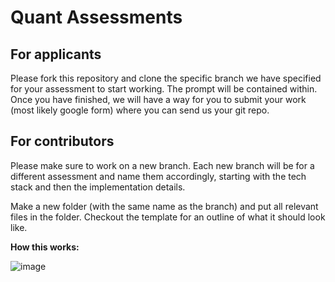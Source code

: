 # Quant Assessments

## For applicants
Please fork this repository and clone the specific branch we have specified for your assessment to start working. The prompt will be contained within. Once you have finished, we will have a way for you to submit your work (most likely google form) where you can send us your git repo. 

## For contributors
Please make sure to work on a new branch. Each new branch will be for a different assessment and name them accordingly, starting with the tech stack and then the implementation details.

Make a new folder (with the same name as the branch) and put all relevant files in the folder. Checkout the template for an outline of what it should look like.

**How this works:**





![image](https://user-images.githubusercontent.com/90427972/148665723-056fa536-4baa-4512-8047-2d14d2013801.png)
